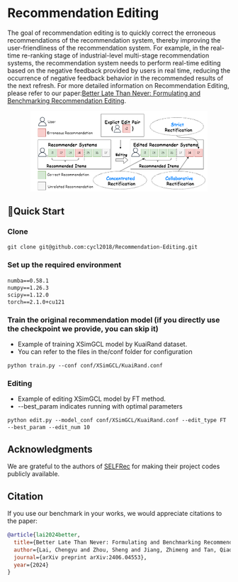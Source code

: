 

# Recommendation Editing
The goal of recommendation editing is to quickly correct the erroneous recommendations of the recommendation system, thereby improving the user-friendliness of the recommendation system. For example, in the real-time re-ranking stage of industrial-level multi-stage recommendation systems, the recommendation system needs to perform real-time editing based on the negative feedback provided by users in real time, reducing the occurrence of negative feedback behavior in the recommended results of the next refresh.
For more detailed information on Recommendation Editing, please refer to our paper:[Better Late Than Never: Formulating and Benchmarking Recommendation Editing](https://arxiv.org/abs/2406.04553).

<div align="center">
<img src="img/editing.png" border="0" width=400px/>
</div>

## 🚀Quick Start

### Clone
```
git clone git@github.com:cycl2018/Recommendation-Editing.git
```
### Set up the required environment
```
numba==0.58.1
numpy==1.26.3
scipy==1.12.0
torch==2.1.0+cu121
```
### Train the original recommendation model (if you directly use the checkpoint we provide, you can skip it)
- Example of training XSimGCL model by KuaiRand dataset.
- You can refer to the files in the/conf folder for configuration
```
python train.py --conf conf/XSimGCL/KuaiRand.conf
```
### Editing
- Example of editing XSimGCL model by FT method.
- --best_param indicates running with optimal parameters
```
python edit.py --model_conf conf/XSimGCL/KuaiRand.conf --edit_type FT --best_param --edit_num 10
```

## Acknowledgments
We are grateful to the authors of 
[SELFRec](https://github.com/Coder-Yu/SELFRec) 
for making their project codes publicly available.

## Citation
<!-- Our paper on this benchmark will be released soon! -->

If you use our benchmark in your works, we would appreciate citations to the paper:

```bibtex
@article{lai2024better,
  title={Better Late Than Never: Formulating and Benchmarking Recommendation Editing},
  author={Lai, Chengyu and Zhou, Sheng and Jiang, Zhimeng and Tan, Qiaoyu and Bei, Yuanchen and Chen, Jiawei and Zhang, Ningyu and Bu, Jiajun},
  journal={arXiv preprint arXiv:2406.04553},
  year={2024}
}
```
